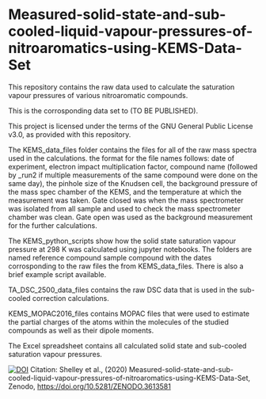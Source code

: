 # Measured-solid-state-and-sub-cooled-liquid-vapour-pressures-of-nitroaromatics-using-KEMS-Data-Set

This repository contains the raw data used to calculate the saturation vapour pressures of various nitroaromatic compounds.

This is the corrosponding data set to (TO BE PUBLISHED).

This project is licensed under the terms of the GNU General Public License v3.0, as provided with this repository.

The KEMS_data_files folder contains the files for all of the raw mass spectra used in the calculations. the format for the file names follows: date of experiment, electron impact multiplication factor, compound name (followed by _run2 if multiple measurements of the same compound were done on the same day), the pinhole size of the Knudsen cell, the background pressure of the mass spec chamber of the KEMS, and the temperature at which the measurement was taken. Gate closed was when the mass spectrometer was isolated from all sample and used to check the mass spectrometer chamber was clean. Gate open was used as the background measurement for the further calculations.

The KEMS_python_scripts show how the solid state saturation vapour pressure  at 298 K was calculated using jupyter notebooks. The folders are named reference compound sample compound with the dates corrosponding to the raw files the from KEMS_data_files. There is also a brief example script available.

TA_DSC_2500_data_files contains the raw DSC data that is used in the sub-cooled correction calculations.

KEMS_MOPAC2016_files contains MOPAC files that were used to estimate the partial charges of the atoms within the molecules of the studied compounds as well as their dipole moments.

The Excel spreadsheet contains all calculated solid state and sub-cooled saturation vapour pressures.

[![DOI](https://zenodo.org/badge/234338938.svg)](https://zenodo.org/badge/latestdoi/234338938) Citation: Shelley et al., (2020) Measured-solid-state-and-sub-cooled-liquid-vapour-pressures-of-nitroaromatics-using-KEMS-Data-Set, Zenodo, https://doi.org/10.5281/ZENODO.3613581
